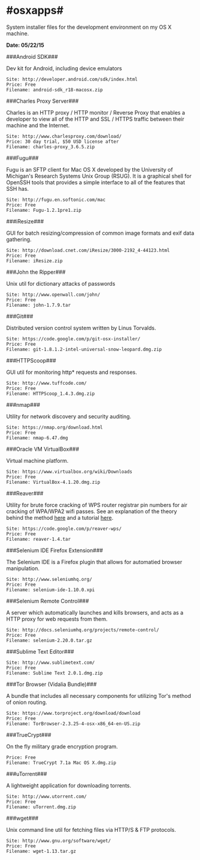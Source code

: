 #osxapps#
===========

System installer files for the development environment on my OS X machine.

**Date: 05/22/15**

###Android SDK###

Dev kit for Android, including device emulators
	
	Site: http://developer.android.com/sdk/index.html
	Price: Free
	Filename: android-sdk_r18-macosx.zip

###Charles Proxy Server###

Charles is an HTTP proxy / HTTP monitor / Reverse Proxy that enables a developer to view all of the HTTP and SSL / HTTPS traffic between their machine and the Internet.
	
	Site: http://www.charlesproxy.com/download/
	Price: 30 day trial, $50 USD license after
	Filename: charles-proxy_3.6.5.zip

###Fugu###

Fugu is an SFTP client for Mac OS X developed by the University of Michigan's Research Systems Unix Group (RSUG). It is a graphical shell for OpenSSH tools that provides a simple interface to all of the features that SSH has.

	Site: http://fugu.en.softonic.com/mac
	Price: Free
	Filename: Fugu-1.2.1pre1.zip

###iResize###

GUI for batch resizing/compression of common image formats and exif data gathering.

	Site: http://download.cnet.com/iResize/3000-2192_4-44123.html
	Price: Free
	Filename: iResize.zip

###John the Ripper###

Unix util for dictionary attacks of passwords

	Site: http://www.openwall.com/john/
	Price: Free
	Filename: john-1.7.9.tar

###Git###

Distributed version control system written by Linus Torvalds.
    
    Site: https://code.google.com/p/git-osx-installer/
    Price: Free
    Filename: git-1.8.1.2-intel-universal-snow-leopard.dmg.zip

###HTTPScoop###

GUI util for monitoring http* requests and responses.

	Site: http://www.tuffcode.com/
	Price: Free
    Filename: HTTPScoop_1.4.3.dmg.zip

###nmap###

Utility for network discovery and security auditing.

	Site: https://nmap.org/download.html
	Price: Free
    Filename: nmap-6.47.dmg

###Oracle VM VirtualBox###

Virtual machine platform.

	Site: https://www.virtualbox.org/wiki/Downloads
	Price: Free
	Filename: VirtualBox-4.1.20.dmg.zip
	
###Reaver###

Utility for brute force cracking of WPS router registrar pin numbers for air cracking of WPA/WPA2 wifi passes. See an explanation of the theory behind the method [here](http://sviehb.files.wordpress.com/2011/12/viehboeck_wps.pdf) and a tutorial [here](http://lifehacker.com/5873407/how-to-crack-a-wi+fi-networks-wpa-password-with-reaver).

	Site: https://code.google.com/p/reaver-wps/
	Price: Free
	Filename: reaver-1.4.tar

###Selenium IDE Firefox Extension###

The Selenium IDE is a Firefox plugin that allows for automatied browser manipulation.

    Site: http://www.seleniumhq.org/
	Price: Free
	Filename: selenium-ide-1.10.0.xpi

###Selenium Remote Control###

A server which automatically launches and kills browsers, and acts as a HTTP proxy for web requests from them.

	Site: http://docs.seleniumhq.org/projects/remote-control/
	Price: Free
	Filename: selenium-2.20.0.tar.gz

###Sublime Text Editor###
    
    Site: http://www.sublimetext.com/
    Price: Free
    Filename: Sublime Text 2.0.1.dmg.zip

###Tor Browser (Vidalia Bundle)###
    
A bundle that includes all necessary components for utilizing Tor's method of onion routing.

	Site: https://www.torproject.org/download/download
	Price: Free
    Filename: TorBrowser-2.3.25-4-osx-x86_64-en-US.zip
    
###TrueCrypt###

On the fly military grade encryption program.

	Price: Free
    Filename: TrueCrypt 7.1a Mac OS X.dmg.zip
    
###uTorrent###

A lightweight application for downloading torrents.
    
    Site: http://www.utorrent.com/
    Price: Free
    Filename: uTorrent.dmg.zip
    
###wget###

Unix command line util for fetching files via HTTP/S & FTP protocols.

	Site: http://www.gnu.org/software/wget/
	Price: Free
    Filename: wget-1.13.tar.gz





